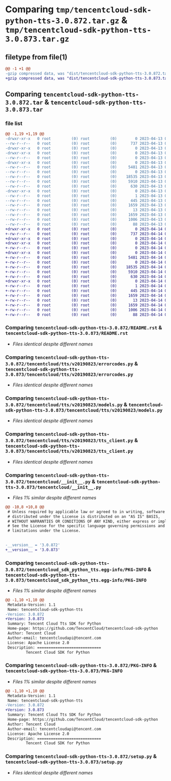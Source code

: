 # Comparing `tmp/tencentcloud-sdk-python-tts-3.0.872.tar.gz` & `tmp/tencentcloud-sdk-python-tts-3.0.873.tar.gz`

## filetype from file(1)

```diff
@@ -1 +1 @@
-gzip compressed data, was "dist/tencentcloud-sdk-python-tts-3.0.872.tar", last modified: Thu Apr 13 01:08:12 2023, max compression
+gzip compressed data, was "dist/tencentcloud-sdk-python-tts-3.0.873.tar", last modified: Fri Apr 14 01:01:02 2023, max compression
```

## Comparing `tencentcloud-sdk-python-tts-3.0.872.tar` & `tencentcloud-sdk-python-tts-3.0.873.tar`

### file list

```diff
@@ -1,19 +1,19 @@
-drwxr-xr-x   0 root         (0) root         (0)        0 2023-04-13 01:08:12.000000 tencentcloud-sdk-python-tts-3.0.872/
--rw-r--r--   0 root         (0) root         (0)      737 2023-04-13 01:08:12.000000 tencentcloud-sdk-python-tts-3.0.872/README.rst
-drwxr-xr-x   0 root         (0) root         (0)        0 2023-04-13 01:08:12.000000 tencentcloud-sdk-python-tts-3.0.872/tencentcloud/
-drwxr-xr-x   0 root         (0) root         (0)        0 2023-04-13 01:08:12.000000 tencentcloud-sdk-python-tts-3.0.872/tencentcloud/tts/
--rw-r--r--   0 root         (0) root         (0)        0 2023-04-13 01:08:12.000000 tencentcloud-sdk-python-tts-3.0.872/tencentcloud/tts/__init__.py
-drwxr-xr-x   0 root         (0) root         (0)        0 2023-04-13 01:08:12.000000 tencentcloud-sdk-python-tts-3.0.872/tencentcloud/tts/v20190823/
--rw-r--r--   0 root         (0) root         (0)     5481 2023-04-13 01:08:12.000000 tencentcloud-sdk-python-tts-3.0.872/tencentcloud/tts/v20190823/errorcodes.py
--rw-r--r--   0 root         (0) root         (0)        0 2023-04-13 01:08:12.000000 tencentcloud-sdk-python-tts-3.0.872/tencentcloud/tts/v20190823/__init__.py
--rw-r--r--   0 root         (0) root         (0)    18535 2023-04-13 01:08:12.000000 tencentcloud-sdk-python-tts-3.0.872/tencentcloud/tts/v20190823/models.py
--rw-r--r--   0 root         (0) root         (0)     5910 2023-04-13 01:08:12.000000 tencentcloud-sdk-python-tts-3.0.872/tencentcloud/tts/v20190823/tts_client.py
--rw-r--r--   0 root         (0) root         (0)      630 2023-04-13 01:08:12.000000 tencentcloud-sdk-python-tts-3.0.872/tencentcloud/__init__.py
-drwxr-xr-x   0 root         (0) root         (0)        0 2023-04-13 01:08:12.000000 tencentcloud-sdk-python-tts-3.0.872/tencentcloud_sdk_python_tts.egg-info/
--rw-r--r--   0 root         (0) root         (0)        1 2023-04-13 01:08:12.000000 tencentcloud-sdk-python-tts-3.0.872/tencentcloud_sdk_python_tts.egg-info/dependency_links.txt
--rw-r--r--   0 root         (0) root         (0)      445 2023-04-13 01:08:12.000000 tencentcloud-sdk-python-tts-3.0.872/tencentcloud_sdk_python_tts.egg-info/SOURCES.txt
--rw-r--r--   0 root         (0) root         (0)     1659 2023-04-13 01:08:12.000000 tencentcloud-sdk-python-tts-3.0.872/tencentcloud_sdk_python_tts.egg-info/PKG-INFO
--rw-r--r--   0 root         (0) root         (0)       13 2023-04-13 01:08:12.000000 tencentcloud-sdk-python-tts-3.0.872/tencentcloud_sdk_python_tts.egg-info/top_level.txt
--rw-r--r--   0 root         (0) root         (0)     1659 2023-04-13 01:08:12.000000 tencentcloud-sdk-python-tts-3.0.872/PKG-INFO
--rw-r--r--   0 root         (0) root         (0)     1006 2023-04-13 01:08:12.000000 tencentcloud-sdk-python-tts-3.0.872/setup.py
--rw-r--r--   0 root         (0) root         (0)       88 2023-04-13 01:08:12.000000 tencentcloud-sdk-python-tts-3.0.872/setup.cfg
+drwxr-xr-x   0 root         (0) root         (0)        0 2023-04-14 01:01:02.000000 tencentcloud-sdk-python-tts-3.0.873/
+-rw-r--r--   0 root         (0) root         (0)      737 2023-04-14 01:01:02.000000 tencentcloud-sdk-python-tts-3.0.873/README.rst
+drwxr-xr-x   0 root         (0) root         (0)        0 2023-04-14 01:01:02.000000 tencentcloud-sdk-python-tts-3.0.873/tencentcloud/
+drwxr-xr-x   0 root         (0) root         (0)        0 2023-04-14 01:01:02.000000 tencentcloud-sdk-python-tts-3.0.873/tencentcloud/tts/
+-rw-r--r--   0 root         (0) root         (0)        0 2023-04-14 01:01:02.000000 tencentcloud-sdk-python-tts-3.0.873/tencentcloud/tts/__init__.py
+drwxr-xr-x   0 root         (0) root         (0)        0 2023-04-14 01:01:02.000000 tencentcloud-sdk-python-tts-3.0.873/tencentcloud/tts/v20190823/
+-rw-r--r--   0 root         (0) root         (0)     5481 2023-04-14 01:01:02.000000 tencentcloud-sdk-python-tts-3.0.873/tencentcloud/tts/v20190823/errorcodes.py
+-rw-r--r--   0 root         (0) root         (0)        0 2023-04-14 01:01:02.000000 tencentcloud-sdk-python-tts-3.0.873/tencentcloud/tts/v20190823/__init__.py
+-rw-r--r--   0 root         (0) root         (0)    18535 2023-04-14 01:01:02.000000 tencentcloud-sdk-python-tts-3.0.873/tencentcloud/tts/v20190823/models.py
+-rw-r--r--   0 root         (0) root         (0)     5910 2023-04-14 01:01:02.000000 tencentcloud-sdk-python-tts-3.0.873/tencentcloud/tts/v20190823/tts_client.py
+-rw-r--r--   0 root         (0) root         (0)      630 2023-04-14 01:01:02.000000 tencentcloud-sdk-python-tts-3.0.873/tencentcloud/__init__.py
+drwxr-xr-x   0 root         (0) root         (0)        0 2023-04-14 01:01:02.000000 tencentcloud-sdk-python-tts-3.0.873/tencentcloud_sdk_python_tts.egg-info/
+-rw-r--r--   0 root         (0) root         (0)        1 2023-04-14 01:01:02.000000 tencentcloud-sdk-python-tts-3.0.873/tencentcloud_sdk_python_tts.egg-info/dependency_links.txt
+-rw-r--r--   0 root         (0) root         (0)      445 2023-04-14 01:01:02.000000 tencentcloud-sdk-python-tts-3.0.873/tencentcloud_sdk_python_tts.egg-info/SOURCES.txt
+-rw-r--r--   0 root         (0) root         (0)     1659 2023-04-14 01:01:02.000000 tencentcloud-sdk-python-tts-3.0.873/tencentcloud_sdk_python_tts.egg-info/PKG-INFO
+-rw-r--r--   0 root         (0) root         (0)       13 2023-04-14 01:01:02.000000 tencentcloud-sdk-python-tts-3.0.873/tencentcloud_sdk_python_tts.egg-info/top_level.txt
+-rw-r--r--   0 root         (0) root         (0)     1659 2023-04-14 01:01:02.000000 tencentcloud-sdk-python-tts-3.0.873/PKG-INFO
+-rw-r--r--   0 root         (0) root         (0)     1006 2023-04-14 01:01:02.000000 tencentcloud-sdk-python-tts-3.0.873/setup.py
+-rw-r--r--   0 root         (0) root         (0)       88 2023-04-14 01:01:02.000000 tencentcloud-sdk-python-tts-3.0.873/setup.cfg
```

### Comparing `tencentcloud-sdk-python-tts-3.0.872/README.rst` & `tencentcloud-sdk-python-tts-3.0.873/README.rst`

 * *Files identical despite different names*

### Comparing `tencentcloud-sdk-python-tts-3.0.872/tencentcloud/tts/v20190823/errorcodes.py` & `tencentcloud-sdk-python-tts-3.0.873/tencentcloud/tts/v20190823/errorcodes.py`

 * *Files identical despite different names*

### Comparing `tencentcloud-sdk-python-tts-3.0.872/tencentcloud/tts/v20190823/models.py` & `tencentcloud-sdk-python-tts-3.0.873/tencentcloud/tts/v20190823/models.py`

 * *Files identical despite different names*

### Comparing `tencentcloud-sdk-python-tts-3.0.872/tencentcloud/tts/v20190823/tts_client.py` & `tencentcloud-sdk-python-tts-3.0.873/tencentcloud/tts/v20190823/tts_client.py`

 * *Files identical despite different names*

### Comparing `tencentcloud-sdk-python-tts-3.0.872/tencentcloud/__init__.py` & `tencentcloud-sdk-python-tts-3.0.873/tencentcloud/__init__.py`

 * *Files 1% similar despite different names*

```diff
@@ -10,8 +10,8 @@
 # Unless required by applicable law or agreed to in writing, software
 # distributed under the License is distributed on an "AS IS" BASIS,
 # WITHOUT WARRANTIES OR CONDITIONS OF ANY KIND, either express or implied.
 # See the License for the specific language governing permissions and
 # limitations under the License.
 
 
-__version__ = '3.0.872'
+__version__ = '3.0.873'
```

### Comparing `tencentcloud-sdk-python-tts-3.0.872/tencentcloud_sdk_python_tts.egg-info/PKG-INFO` & `tencentcloud-sdk-python-tts-3.0.873/tencentcloud_sdk_python_tts.egg-info/PKG-INFO`

 * *Files 1% similar despite different names*

```diff
@@ -1,10 +1,10 @@
 Metadata-Version: 1.1
 Name: tencentcloud-sdk-python-tts
-Version: 3.0.872
+Version: 3.0.873
 Summary: Tencent Cloud Tts SDK for Python
 Home-page: https://github.com/TencentCloud/tencentcloud-sdk-python
 Author: Tencent Cloud
 Author-email: tencentcloudapi@tencent.com
 License: Apache License 2.0
 Description: ============================
         Tencent Cloud SDK for Python
```

### Comparing `tencentcloud-sdk-python-tts-3.0.872/PKG-INFO` & `tencentcloud-sdk-python-tts-3.0.873/PKG-INFO`

 * *Files 1% similar despite different names*

```diff
@@ -1,10 +1,10 @@
 Metadata-Version: 1.1
 Name: tencentcloud-sdk-python-tts
-Version: 3.0.872
+Version: 3.0.873
 Summary: Tencent Cloud Tts SDK for Python
 Home-page: https://github.com/TencentCloud/tencentcloud-sdk-python
 Author: Tencent Cloud
 Author-email: tencentcloudapi@tencent.com
 License: Apache License 2.0
 Description: ============================
         Tencent Cloud SDK for Python
```

### Comparing `tencentcloud-sdk-python-tts-3.0.872/setup.py` & `tencentcloud-sdk-python-tts-3.0.873/setup.py`

 * *Files identical despite different names*

